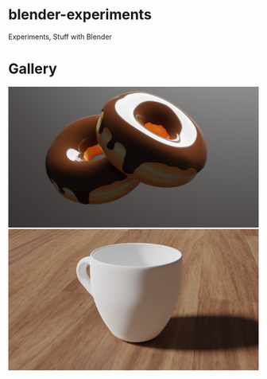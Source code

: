 # blender-experiments

Experiments, Stuff with Blender

# Gallery
![Donut Tutorial Render](renders/donut_render1_small.png)
![Espresso Cup](renders/cup_render0_small.png)
